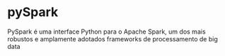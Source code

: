 # pySpark
PySpark é uma interface Python para o Apache Spark, um dos mais robustos e amplamente adotados frameworks de processamento de big data
